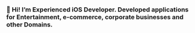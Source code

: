 ### 👋 Hi! I’m Experienced iOS Developer. Developed applications for Entertainment, e-commerce, corporate businesses and other Domains.

